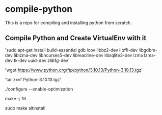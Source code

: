 # compile-python
This is a repo for compiling and installing python from scratch.


## Compile Python and Create VirtualEnv with it

'sudo apt-get install build-essential gdb lcov libbz2-dev libffi-dev libgdbm-dev liblzma-dev libncurses5-dev libreadline-dev libsqlite3-dev lzma lzma-dev tk-dev uuid-dev zlib1g-dev'

'wget https://www.python.org/ftp/python/3.10.13/Python-3.10.13.tgz'

'tar zxvf Python-3.10.13.tgz'

./configure --enable-optimization

make -j 16

sudo make altinstall